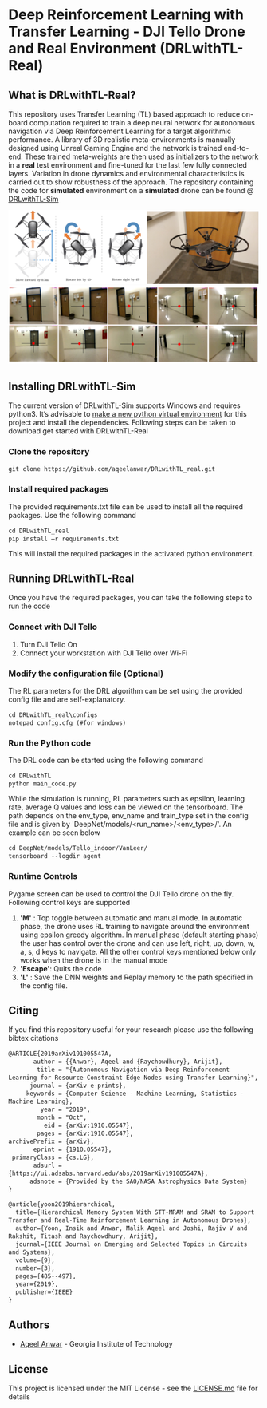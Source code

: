 # Deep Reinforcement Learning with Transfer Learning - DJI Tello Drone and Real Environment (DRLwithTL-Real)

## What is DRLwithTL-Real?
This repository uses Transfer Learning (TL) based approach to reduce on-board computation required to train a deep neural network for autonomous navigation via Deep Reinforcement Learning for a target algorithmic performance. A library of 3D realistic meta-environments is manually designed using Unreal Gaming Engine and the network is trained end-to-end. These trained meta-weights are then used as initializers to the network in a **real** test environment and fine-tuned for the last few fully connected layers. Variation in drone dynamics and environmental characteristics is carried out to show robustness of the approach.
The repository containing the code for **simulated** environment on a **simulated** drone can be found @ [DRLwithTL-Sim](https://github.com/aqeelanwar/DRLwithTL)

![Cover Photo](/images/tello.png)
![Cover Photo](/images/cover.png)


## Installing DRLwithTL-Sim
The current version of DRLwithTL-Sim supports Windows and requires python3. It’s advisable to [make a new python virtual environment](https://towardsdatascience.com/setting-up-python-platform-for-machine-learning-projects-cfd85682c54b) for this project and install the dependencies. Following steps can be taken to download get started with DRLwithTL-Real

### Clone the repository
```
git clone https://github.com/aqeelanwar/DRLwithTL_real.git
```
### Install required packages
The provided requirements.txt file can be used to install all the required packages. Use the following command
```
cd DRLwithTL_real
pip install –r requirements.txt
```
This will install the required packages in the activated python environment.


## Running DRLwithTL-Real
Once you have the required packages, you can take the following steps to run the code

### Connect with DJI Tello
1. Turn DJI Tello On
2. Connect your workstation with DJI Tello over Wi-Fi

### Modify the configuration file (Optional)
The RL parameters for the DRL algorithm can be set using the provided config file and are self-explanatory.

```
cd DRLwithTL_real\configs
notepad config.cfg (#for windows)
```

### Run the Python code
The DRL code can be started using the following command

```
cd DRLwithTL
python main_code.py
```

While the simulation is running, RL parameters such as epsilon, learning rate, average Q values and loss can be viewed on the tensorboard. The path depends on the env_type, env_name and train_type set in the config file and is given by 'DeepNet/models/&lt;run_name>/&lt;env_type>/'. An example can be seen below



```
cd DeepNet/models/Tello_indoor/VanLeer/
tensorboard --logdir agent

```

### Runtime Controls
Pygame screen can be used to control the DJI Tello drone on the fly. Following control keys are supported

1. **'M'** : Top toggle between automatic and manual mode. In automatic phase, the drone uses RL training to navigate around the environment using epsilon greedy algorithm. In manual phase (default starting phase) the user has control over the drone and can use left, right, up, down, w, a, s, d keys to navigate. All the other control keys mentioned below only works when the drone is in the manual mode
2. **'Escape'**: Quits the code
3. **'L'** : Save the DNN weights and Replay memory to the path specified in the config file.

## Citing
If you find this repository useful for your research please use the following bibtex citations

```
@ARTICLE{2019arXiv191005547A,
       author = {{Anwar}, Aqeel and {Raychowdhury}, Arijit},
        title = "{Autonomous Navigation via Deep Reinforcement Learning for Resource Constraint Edge Nodes using Transfer Learning}",
      journal = {arXiv e-prints},
     keywords = {Computer Science - Machine Learning, Statistics - Machine Learning},
         year = "2019",
        month = "Oct",
          eid = {arXiv:1910.05547},
        pages = {arXiv:1910.05547},
archivePrefix = {arXiv},
       eprint = {1910.05547},
 primaryClass = {cs.LG},
       adsurl = {https://ui.adsabs.harvard.edu/abs/2019arXiv191005547A},
      adsnote = {Provided by the SAO/NASA Astrophysics Data System}
}
```
```
@article{yoon2019hierarchical,
  title={Hierarchical Memory System With STT-MRAM and SRAM to Support Transfer and Real-Time Reinforcement Learning in Autonomous Drones},
  author={Yoon, Insik and Anwar, Malik Aqeel and Joshi, Rajiv V and Rakshit, Titash and Raychowdhury, Arijit},
  journal={IEEE Journal on Emerging and Selected Topics in Circuits and Systems},
  volume={9},
  number={3},
  pages={485--497},
  year={2019},
  publisher={IEEE}
}
```

## Authors
* [Aqeel Anwar](https://www.prism.gatech.edu/~manwar8) - Georgia Institute of Technology

## License
This project is licensed under the MIT License - see the [LICENSE.md](LICENSE) file for details
